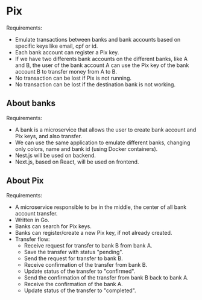 # Pix

Requirements:
- Emulate transactions between banks and bank accounts based on specific keys like email, cpf or id.
- Each bank account can register a Pix key.
- If we have two differents bank accounts on the different banks, like A and B, the user of the bank account A can use the Pix key of the bank account B to transfer money from A to B.
- No transaction can be lost if Pix is not running.
- No transaction can be lost if the destination bank is not working.

## About banks

Requirements:
- A bank is a microservice that allows the user to create bank account and Pix keys, and also transfer.
- We can use the same application to emulate different banks, changing only colors, name and bank id (using Docker containers).
- Nest.js will be used on backend.
- Next.js, based on React, will be used on frontend.

## About Pix

Requirements:
- A microservice responsible to be in the middle, the center of all bank account transfer.
- Written in Go.
- Banks can search for Pix keys.
- Banks can register/create a new Pix key, if not already created.
- Transfer flow:
  - Receive request for transfer to bank B from bank A.
  - Save the transfer with status "pending".
  - Send the request for transfer to bank B.
  - Receive confirmation of the transfer from bank B.
  - Update status of the transfer to "confirmed".
  - Send the confirmation of the transfer from bank B back to bank A.
  - Receive the confirmation of the bank A.
  - Update status of the transfer to "completed". 
  
